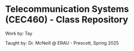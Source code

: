 # Telecommunication Systems (CEC460) - Class Repository

Work by: Tay

Taught by: Dr. McNeill @ ERAU - Prescott, Spring 2025